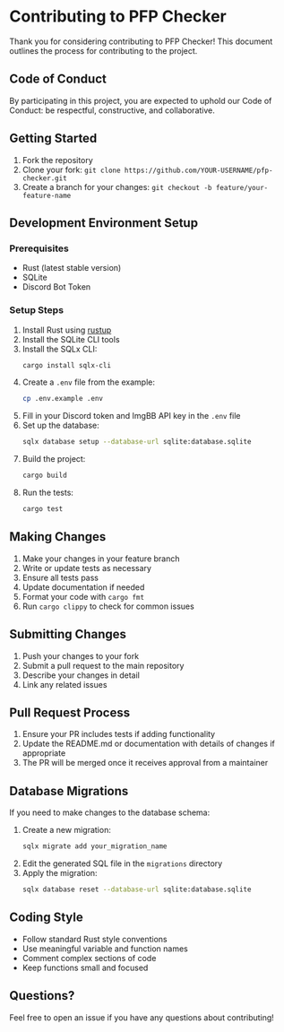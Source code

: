 # Contributing to PFP Checker

Thank you for considering contributing to PFP Checker! This document outlines the process for contributing to the project.

## Code of Conduct

By participating in this project, you are expected to uphold our Code of Conduct: be respectful, constructive, and collaborative.

## Getting Started

1. Fork the repository
2. Clone your fork: `git clone https://github.com/YOUR-USERNAME/pfp-checker.git`
3. Create a branch for your changes: `git checkout -b feature/your-feature-name`

## Development Environment Setup

### Prerequisites

- Rust (latest stable version)
- SQLite
- Discord Bot Token

### Setup Steps

1. Install Rust using [rustup](https://rustup.rs/)
2. Install the SQLite CLI tools
3. Install the SQLx CLI:
   ```bash
   cargo install sqlx-cli
   ```
4. Create a `.env` file from the example:
   ```bash
   cp .env.example .env
   ```
5. Fill in your Discord token and ImgBB API key in the `.env` file
6. Set up the database:
   ```bash
   sqlx database setup --database-url sqlite:database.sqlite
   ```
7. Build the project:
   ```bash
   cargo build
   ```
8. Run the tests:
   ```bash
   cargo test
   ```

## Making Changes

1. Make your changes in your feature branch
2. Write or update tests as necessary
3. Ensure all tests pass
4. Update documentation if needed
5. Format your code with `cargo fmt`
6. Run `cargo clippy` to check for common issues

## Submitting Changes

1. Push your changes to your fork
2. Submit a pull request to the main repository
3. Describe your changes in detail
4. Link any related issues

## Pull Request Process

1. Ensure your PR includes tests if adding functionality
2. Update the README.md or documentation with details of changes if appropriate
3. The PR will be merged once it receives approval from a maintainer

## Database Migrations

If you need to make changes to the database schema:

1. Create a new migration:
   ```bash
   sqlx migrate add your_migration_name
   ```
2. Edit the generated SQL file in the `migrations` directory
3. Apply the migration:
   ```bash
   sqlx database reset --database-url sqlite:database.sqlite
   ```

## Coding Style

- Follow standard Rust style conventions
- Use meaningful variable and function names
- Comment complex sections of code
- Keep functions small and focused

## Questions?

Feel free to open an issue if you have any questions about contributing!
